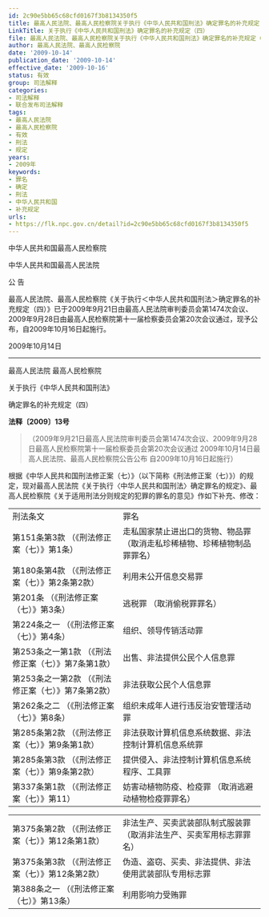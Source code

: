 ```yaml
---
id: 2c90e5bb65c68cfd0167f3b8134350f5
title: 最高人民法院、最高人民检察院关于执行《中华人民共和国刑法》确定罪名的补充规定（四）
LinkTitle: 关于执行《中华人民共和国刑法》确定罪名的补充规定（四）
file: 最高人民法院、最高人民检察院关于执行《中华人民共和国刑法》确定罪名的补充规定（四）_20091014_2c90e5bb65c68cfd0167f3b8134350f5.docx
author: 最高人民法院、最高人民检察院
date: '2009-10-14'
publication_date: '2009-10-14'
effective_date: '2009-10-16'
status: 有效
group: 司法解释
categories:
- 司法解释
- 联合发布司法解释
tags:
- 最高人民法院
- 最高人民检察院
- 有效
- 刑法
- 规定
years:
- 2009年
keywords:
- 罪名
- 确定
- 刑法
- 中华人民共和国
- 补充规定
urls:
- https://flk.npc.gov.cn/detail?id=2c90e5bb65c68cfd0167f3b8134350f5
---
```


中华人民共和国最高人民检察院

中华人民共和国最高人民法院

公 告

最高人民法院、最高人民检察院《关于执行＜中华人民共和国刑法＞确定罪名的补充规定（四）》已于2009年9月21日由最高人民法院审判委员会第1474次会议、2009年9月28日由最高人民检察院第十一届检察委员会第20次会议通过，现予公布，自2009年10月16日起施行。

2009年10月14日

---

最高人民法院 最高人民检察院

关于执行《中华人民共和国刑法》

确定罪名的补充规定（四）

**法释〔2009〕13号**

> （2009年9月21日最高人民法院审判委员会第1474次会议、2009年9月28日最高人民检察院第十一届检察委员会第20次会议通过 2009年10月14日最高人民法院、最高人民检察院公告公布 自2009年10月16日起施行）

根据《中华人民共和国刑法修正案（七）》（以下简称《刑法修正案（七）》）的规定，现对最高人民法院《关于执行〈中华人民共和国刑法〉确定罪名的规定》、最高人民检察院《关于适用刑法分则规定的犯罪的罪名的意见》作如下补充、修改：

|  |  |
| --- | --- |
| 刑法条文 | 罪名 |
| 第151条第3款  （《刑法修正案（七）》第1条） | 走私国家禁止进出口的货物、物品罪  （取消走私珍稀植物、珍稀植物制品罪罪名） |
| 第180条第4款  （《刑法修正案（七）》第2条第2款） | 利用未公开信息交易罪 |
| 第201条  （《刑法修正案（七）》第3条） | 逃税罪  （取消偷税罪罪名） |
| 第224条之一  （《刑法修正案（七）》第4条） | 组织、领导传销活动罪 |
| 第253条之一第1款  （《刑法修正案（七）》第7条第1款） | 出售、非法提供公民个人信息罪 |
| 第253条之一第2款  （《刑法修正案（七）》第7条第2款） | 非法获取公民个人信息罪 |
| 第262条之二  （《刑法修正案（七）》第8条） | 组织未成年人进行违反治安管理活动罪 |
| 第285条第2款  （《刑法修正案（七）》第9条第1款） | 非法获取计算机信息系统数据、非法控制计算机信息系统罪 |
| 第285条第3款  （《刑法修正案（七）》第9条第2款） | 提供侵入、非法控制计算机信息系统程序、工具罪 |
| 第337条第1款  （《刑法修正案（七）》第11） | 妨害动植物防疫、检疫罪  （取消逃避动植物检疫罪罪名） |

|  |  |
| --- | --- |
| 第375条第2款  （《刑法修正案（七）》第12条第1款） | 非法生产、买卖武装部队制式服装罪  （取消非法生产、买卖军用标志罪罪名） |
| 第375条第3款  （《刑法修正案（七）》第12条第2款） | 伪造、盗窃、买卖、非法提供、非法使用武装部队专用标志罪 |
| 第388条之一  （《刑法修正案（七）》第13条） | 利用影响力受贿罪 |
